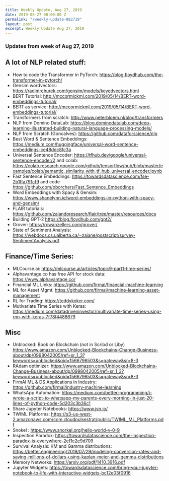 ```yaml
---
title: Weekly Update, Aug 27, 2019
date: 2019-08-27 00:00:00 Z
permalink: "/weekly-update-082719"
layout: post
excerpt: Weekly Update Aug 27, 2019
---
```

### Updates from week of Aug 27, 2019

## A lot of NLP related stuff:
* How to code the Transformer in PyTorch: <https://blog.floydhub.com/the-transformer-in-pytorch/>
* Gensim wordvectors: <https://radimrehurek.com/gensim/models/keyedvectors.html>
* BERT Tutorial: <http://mccormickml.com/2019/05/14/BERT-word-embeddings-tutorial/>
* BERT as service: <http://mccormickml.com/2019/05/14/BERT-word-embeddings-tutorial/>
* Transformers from scratch: <http://www.peterbloem.nl/blog/transformers>
* NLP from Domino DataLab: <https://blog.dominodatalab.com/deep-learning-illustrated-building-natural-language-processing-models/>
* NLP from Scratch (Goncalves): <https://github.com/dataforscience/nlp>
* Best Word & Sentence Embeddings: <https://medium.com/huggingface/universal-word-sentence-embeddings-ce48ddc8fc3a>
* Universal Sentence Encoder: <https://tfhub.dev/google/universal-sentence-encoder/2> and colab: <https://colab.research.google.com/github/tensorflow/hub/blob/master/examples/colab/semantic_similarity_with_tf_hub_universal_encoder.ipynb>
* Fast Sentence Embeddings: <https://towardsdatascience.com/fse-2b1ffa791cf9> and code <https://github.com/oborchers/Fast_Sentence_Embeddings>
* Word Embeddings with Spacy & Gensim: <https://www.shanelynn.ie/word-embeddings-in-python-with-spacy-and-gensim/>
* FLAIR tutorials: <https://github.com/zalandoresearch/flair/tree/master/resources/docs>
* Building GPT-2 <https://blog.floydhub.com/gpt2/>
* Grover: <https://rowanzellers.com/grover/>
* State of Sentiment Analysis: <https://webdocs.cs.ualberta.ca/~zaiane/postscript/survey-SentimentAnalysis.pdf>

## Finance/Time Series:
* MLCourse.ai: <https://mlcourse.ai/articles/topic9-part1-time-series/>
* Alphavantage.co has free API for stock data: <https://www.alphavantage.co/>
* Financial ML Links: <https://github.com/firmai/financial-machine-learning>
* ML for Asset Mgmt: <https://github.com/firmai/machine-learning-asset-management>
* RL for Trading: <https://teddykoker.com/>
* Mutivariate Time Series with Keras: <https://medium.com/datadriveninvestor/multivariate-time-series-using-rnn-with-keras-7f78f4488679>

## Misc
* Unblocked: Book on Blockchain (not in Scribd or Liby) <https://www.amazon.com/Unblocked-Blockchains-Change-Business-about/dp/0998042005/ref=sr_1_3?keywords=unblocked&qid=1566796503&s=gateway&sr=8-3>
* RAdam optimizer: <https://www.amazon.com/Unblocked-Blockchains-Change-Business-about/dp/0998042005/ref=sr_1_3?keywords=unblocked&qid=1566796503&s=gateway&sr=8-3>
* FirmAI ML & DS Applications in Industry: <https://github.com/firmai/industry-machine-learning>
* WhatsApp Automation: <https://medium.com/better-programming/i-wrote-a-script-to-whatsapp-my-parents-every-morning-in-just-20-lines-of-python-code-5d203c3b36c1>
* Share Jupyter Notebooks: <https://www.jvn.io/>
* TWIML Platforms: <https://s3-us-west-2.amazonaws.com/com.cloudpulsestrat/public/TWIML_ML_Platforms.pdf>
* Snokel : <https://www.snorkel.org/hello-world-v-0-9>
* Inspection Paradox: <https://towardsdatascience.com/the-inspection-paradox-is-everywhere-2ef1c2e9d709>
* Survival Analysis: KM and Gamma distributions: <https://better.engineering/2019/07/29/modeling-conversion-rates-and-saving-millions-of-dollars-using-kaplan-meier-and-gamma-distributions>
* Memory Networks: <https://arxiv.org/pdf/1410.3916.pdf>
* Jupyter Widgets: <https://towardsdatascience.com/bring-your-jupyter-notebook-to-life-with-interactive-widgets-bc12e03f0916>
